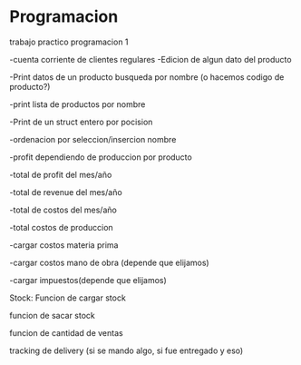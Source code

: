 # Programacion
trabajo practico programacion 1

-cuenta corriente de clientes regulares
-Edicion de algun dato del producto


-Print datos de un producto busqueda por nombre (o hacemos codigo de producto?)

-print lista de productos por nombre

-Print de un struct entero por pocision

-ordenacion por seleccion/insercion nombre


-profit dependiendo de produccion por producto


-total de profit del mes/año

-total de revenue del mes/año

-total de costos del mes/año

-total costos de produccion

-cargar costos materia prima

-cargar costos mano de obra (depende que elijamos)

-cargar impuestos(depende que elijamos)


Stock:
Funcion de cargar stock

funcion de sacar stock

funcion de cantidad de ventas

tracking de delivery (si se mando algo, si fue entregado y eso)
